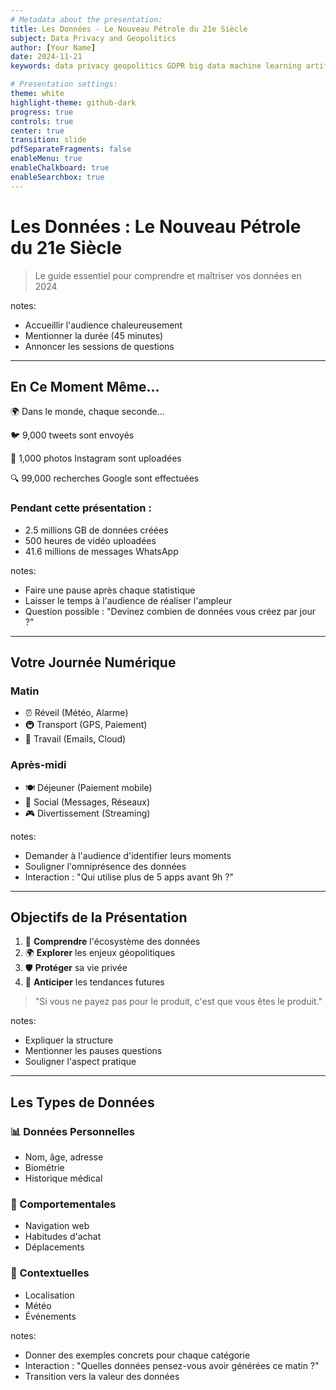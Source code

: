 ```yaml
---
# Metadata about the presentation:
title: Les Données - Le Nouveau Pétrole du 21e Siècle
subject: Data Privacy and Geopolitics
author: [Your Name]
date: 2024-11-21
keywords: data privacy geopolitics GDPR big data machine learning artificial intelligence cybersecurity

# Presentation settings:
theme: white
highlight-theme: github-dark
progress: true
controls: true
center: true
transition: slide
pdfSeparateFragments: false
enableMenu: true
enableChalkboard: true
enableSearchbox: true
---
```


# Les Données : Le Nouveau Pétrole du 21e Siècle 

<!-- .slide: data-background-image="https://unsplash.com/photos/random/technology" data-background-opacity="0.3" -->

> Le guide essentiel pour comprendre et maîtriser vos données en 2024

<!-- .element: class="bg-white/50 inline rounded-xl px-2" -->

notes:
- Accueillir l'audience chaleureusement
- Mentionner la durée (45 minutes)
- Annoncer les sessions de questions

---

## En Ce Moment Même...

<!-- .slide: data-auto-animate -->

<div class="r-stack">
  <p class="fragment fade-in-then-out">🌍 Dans le monde, chaque seconde...</p>
  <p class="fragment fade-in-then-out">🐦 9,000 tweets sont envoyés</p>
  <p class="fragment fade-in-then-out">📸 1,000 photos Instagram sont uploadées</p>
  <p class="fragment fade-in-then-out">🔍 99,000 recherches Google sont effectuées</p>
</div>

<!-- .element: class="bg-white/70 p-4 rounded-xl" -->

### Pendant cette présentation :
- 2.5 millions GB de données créées
- 500 heures de vidéo uploadées
- 41.6 millions de messages WhatsApp

notes:
- Faire une pause après chaque statistique
- Laisser le temps à l'audience de réaliser l'ampleur
- Question possible : "Devinez combien de données vous créez par jour ?"

---

## Votre Journée Numérique

<!-- .slide: data-background-gradient="linear-gradient(45deg, #00214D, #003B8E)" -->

<div class="grid grid-cols-2 gap-4">
<div>

### Matin
- ⏰ Réveil (Météo, Alarme)
- 🚇 Transport (GPS, Paiement)
- 💼 Travail (Emails, Cloud)

</div>
<div>

### Après-midi
- 🍽️ Déjeuner (Paiement mobile)
- 📱 Social (Messages, Réseaux)
- 🎮 Divertissement (Streaming)

</div>
</div>

<!-- .element: class="text-white" -->

notes:
- Demander à l'audience d'identifier leurs moments
- Souligner l'omniprésence des données
- Interaction : "Qui utilise plus de 5 apps avant 9h ?"

---

## Objectifs de la Présentation

<!-- .slide: data-background-image="https://unsplash.com/photos/random/goals" data-background-opacity="0.2" -->

<div class="flex justify-center items-center h-full">
<div class="bg-white/80 p-6 rounded-xl">

1. 🎯 **Comprendre** l'écosystème des données
2. 🌍 **Explorer** les enjeux géopolitiques
3. 🛡️ **Protéger** sa vie privée
4. 🚀 **Anticiper** les tendances futures

> "Si vous ne payez pas pour le produit, c'est que vous êtes le produit."

</div>
</div>

notes:
- Expliquer la structure
- Mentionner les pauses questions
- Souligner l'aspect pratique

---

## Les Types de Données

<!-- .slide: data-auto-animate -->

<div class="grid grid-cols-3 gap-4">
<div class="bg-blue-100/80 p-4 rounded-xl">

### 📊 Données Personnelles
- Nom, âge, adresse
- Biométrie
- Historique médical

</div>
<div class="bg-green-100/80 p-4 rounded-xl">

### 🔄 Comportementales
- Navigation web
- Habitudes d'achat
- Déplacements

</div>
<div class="bg-purple-100/80 p-4 rounded-xl">

### 📍 Contextuelles
- Localisation
- Météo
- Événements

</div>
</div>

<!-- .element: class="text-sm" -->

notes:
- Donner des exemples concrets pour chaque catégorie
- Interaction : "Quelles données pensez-vous avoir générées ce matin ?"
- Transition vers la valeur des données